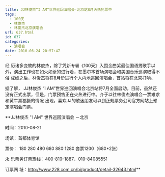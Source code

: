 ```yaml
---
title: JJ林俊杰“I AM”世界巡回演唱会-北京站8月火热抢票中
tags:
  - 100天
  - 林俊杰
  - 林俊杰北京演唱会
url: 637.html
id: 637
categories:
  - 演唱会
date: 2010-06-24 20:57:47
---
```


经 历诸多变故的林俊杰，除了凭新专辑《100天》入围金曲奖最佳国语男歌手以外，演出工作也在如火如荼的进行着，在墨尔本首场演唱会和美国音乐巡演取得不俗 成绩之后，林俊杰将在8月份进行个人内地巡回演唱会，首站将在北京打响。  
  
据了解， JJ林俊杰 “I AM”世界巡回演唱会北京站将7月全面启动。目前，虽然还没有正式出票，但是，门票预售正在火热进行中。介于以往林俊杰演唱会一票难求和黄牛票猖獗的情况 出现，喜欢JJ的歌迷朋友可以到正规票务公司官方网站上预定演唱会门票。  
  
**JJ林俊杰 "I AM" 世界巡回演唱会 －北京  
  
时间：2010-08-21  
  
场馆：首都体育馆  
  
票价： 180 280 480 680 880 1280 套票1200（680*2张）  
  
永 乐票务订票热线：400-810-1887、010-84085551  
  
订票网 址：http://www.228.com.cn/bj/product/detail-32643.html**